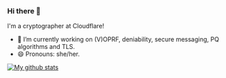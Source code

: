 ### Hi there 👋

I'm a cryptographer at Cloudflare!

- 🔭 I’m currently working on (V)OPRF, deniability, secure messaging, PQ algorithms
  and TLS.
- 😄 Pronouns: she/her.

[![My github stats](https://github-readme-stats.vercel.app/api?username=claucece)](https://github.com/anuraghazra/github-readme-stats)

<!--
**claucece/claucece** is a ✨ _special_ ✨ repository because its `README.md` (this file) appears on your GitHub profile.

Here are some ideas to get you started:

- 🔭 I’m currently working on ...
- 🌱 I’m currently learning ...
- 👯 I’m looking to collaborate on ...
- 🤔 I’m looking for help with ...
- 💬 Ask me about ...
- 📫 How to reach me: ...
- 😄 Pronouns: ...
- ⚡ Fun fact: ...
-->
